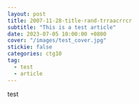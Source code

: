 ```yaml
---
layout: post
title: 2007-11-28-title-rand-trraacrrcr
subtitle: "This is a test article"
date: 2023-07-05 10:00:00 +0800
cover: "/images/test_cover.jpg"
stickie: false
categories: ctg10
tag:
  - test
  - article
---
```

test
        